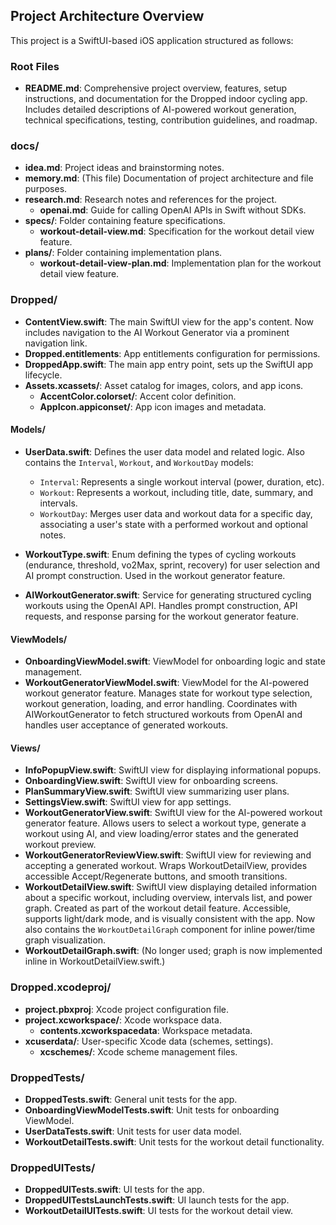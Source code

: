 ## Project Architecture Overview

This project is a SwiftUI-based iOS application structured as follows:

### Root Files
- **README.md**: Comprehensive project overview, features, setup instructions, and documentation for the Dropped indoor cycling app. Includes detailed descriptions of AI-powered workout generation, technical specifications, testing, contribution guidelines, and roadmap.

### docs/
- **idea.md**: Project ideas and brainstorming notes.
- **memory.md**: (This file) Documentation of project architecture and file purposes.
- **research.md**: Research notes and references for the project.
    - **openai.md**: Guide for calling OpenAI APIs in Swift without SDKs.
- **specs/**: Folder containing feature specifications.
  - **workout-detail-view.md**: Specification for the workout detail view feature.
- **plans/**: Folder containing implementation plans.
  - **workout-detail-view-plan.md**: Implementation plan for the workout detail view feature.

### Dropped/
- **ContentView.swift**: The main SwiftUI view for the app's content. Now includes navigation to the AI Workout Generator via a prominent navigation link.
- **Dropped.entitlements**: App entitlements configuration for permissions.
- **DroppedApp.swift**: The main app entry point, sets up the SwiftUI app lifecycle.
- **Assets.xcassets/**: Asset catalog for images, colors, and app icons.
  - **AccentColor.colorset/**: Accent color definition.
  - **AppIcon.appiconset/**: App icon images and metadata.

#### Models/
- **UserData.swift**: Defines the user data model and related logic. Also contains the `Interval`, `Workout`, and `WorkoutDay` models:
  - `Interval`: Represents a single workout interval (power, duration, etc).
  - `Workout`: Represents a workout, including title, date, summary, and intervals.
  - `WorkoutDay`: Merges user data and workout data for a specific day, associating a user's state with a performed workout and optional notes.

- **WorkoutType.swift**: Enum defining the types of cycling workouts (endurance, threshold, vo2Max, sprint, recovery) for user selection and AI prompt construction. Used in the workout generator feature.
- **AIWorkoutGenerator.swift**: Service for generating structured cycling workouts using the OpenAI API. Handles prompt construction, API requests, and response parsing for the workout generator feature.

#### ViewModels/
- **OnboardingViewModel.swift**: ViewModel for onboarding logic and state management.
- **WorkoutGeneratorViewModel.swift**: ViewModel for the AI-powered workout generator feature. Manages state for workout type selection, workout generation, loading, and error handling. Coordinates with AIWorkoutGenerator to fetch structured workouts from OpenAI and handles user acceptance of generated workouts.

#### Views/
 - **InfoPopupView.swift**: SwiftUI view for displaying informational popups.
 - **OnboardingView.swift**: SwiftUI view for onboarding screens.
 - **PlanSummaryView.swift**: SwiftUI view summarizing user plans.
 - **SettingsView.swift**: SwiftUI view for app settings.
 - **WorkoutGeneratorView.swift**: SwiftUI view for the AI-powered workout generator feature. Allows users to select a workout type, generate a workout using AI, and view loading/error states and the generated workout preview.
- **WorkoutGeneratorReviewView.swift**: SwiftUI view for reviewing and accepting a generated workout. Wraps WorkoutDetailView, provides accessible Accept/Regenerate buttons, and smooth transitions.
 - **WorkoutDetailView.swift**: SwiftUI view displaying detailed information about a specific workout, including overview, intervals list, and power graph. Created as part of the workout detail feature. Accessible, supports light/dark mode, and is visually consistent with the app. Now also contains the `WorkoutDetailGraph` component for inline power/time graph visualization.
 - **WorkoutDetailGraph.swift**: (No longer used; graph is now implemented inline in WorkoutDetailView.swift.)

### Dropped.xcodeproj/
- **project.pbxproj**: Xcode project configuration file.
- **project.xcworkspace/**: Xcode workspace data.
  - **contents.xcworkspacedata**: Workspace metadata.
- **xcuserdata/**: User-specific Xcode data (schemes, settings).
  - **xcschemes/**: Xcode scheme management files.

### DroppedTests/
- **DroppedTests.swift**: General unit tests for the app.
- **OnboardingViewModelTests.swift**: Unit tests for onboarding ViewModel.
- **UserDataTests.swift**: Unit tests for user data model.
- **WorkoutDetailTests.swift**: Unit tests for the workout detail functionality.

### DroppedUITests/
- **DroppedUITests.swift**: UI tests for the app.
- **DroppedUITestsLaunchTests.swift**: UI launch tests for the app.
- **WorkoutDetailUITests.swift**: UI tests for the workout detail view.
